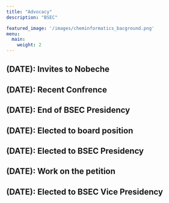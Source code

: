 ```yaml
---
title: "Advocacy"
description: "BSEC"

featured_image: '/images/cheminformatics_bacground.png'
menu:
  main:
    weight: 2
---
```

## (DATE): Invites to Nobeche

## (DATE): Recent Confrence 

## (DATE): End of BSEC Presidency

## (DATE): Elected to board position

## (DATE): Elected to BSEC Presidency

## (DATE): Work on the petition

## (DATE): Elected to BSEC Vice Presidency 


